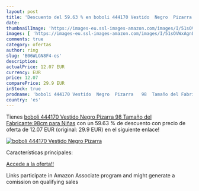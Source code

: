 ```yaml
---
layout: post
title: 'Descuento del 59.63 % en boboli 444170 Vestido  Negro  Pizarra   '
date: 
thumbnailImage: 'https://images-eu.ssl-images-amazon.com/images/I/51sOVWxAgnL._SL200_.jpg'
images: [ 'https://images-eu.ssl-images-amazon.com/images/I/51sOVWxAgnL._SL200_.jpg' ]
comments: true
category: ofertas
author: ring
slug: 'B06WLGN8F4-es'
description:
actualPrice: 12.07 EUR
currency: EUR
price: 12.07
comparePrice: 29.9 EUR
inStock: true
prodname: 'boboli 444170 Vestido  Negro  Pizarra   98  Tamaño del Fabricante:98cm  para Niñas'
country: 'es'
---
```


Tienes [boboli 444170 Vestido  Negro  Pizarra   98  Tamaño del Fabricante:98cm  para Niñas](https://www.amazon.es/dp/B06WLGN8F4/?tag=tolees-21) con un 59.63 % de descuento con precio de oferta de 12.07 EUR (original: 29.9 EUR) en el siguiente enlace!

[![boboli 444170 Vestido  Negro  Pizarra   ](https://images-eu.ssl-images-amazon.com/images/I/51sOVWxAgnL._SL200_.jpg)](https://www.amazon.es/dp/B06WLGN8F4/?tag=tolees-21)

Características principales:


[Accede a la oferta!!](https://www.amazon.es/dp/B06WLGN8F4/?tag=tolees-21)

Links participate in Amazon Associate program and might generate a comission on qualifying sales


